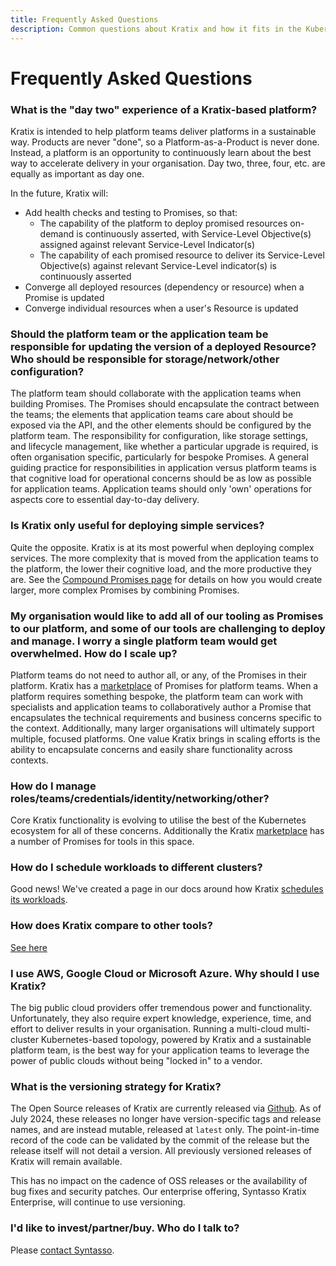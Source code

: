 ```yaml
---
title: Frequently Asked Questions
description: Common questions about Kratix and how it fits in the Kubernetes ecosystem
---
```


# Frequently Asked Questions

### What is the "day two" experience of a Kratix-based platform?

Kratix is intended to help platform teams deliver platforms in a sustainable way. Products are never "done", so a Platform-as-a-Product is never done. Instead, a platform is an opportunity to continuously learn about the best way to accelerate delivery in your organisation. Day two, three, four, etc. are equally as important as day one.

In the future, Kratix will:

- Add health checks and testing to Promises, so that:
  - The capability of the platform to deploy promised resources on-demand is continuously asserted, with Service-Level Objective(s) assigned against relevant Service-Level Indicator(s)
  - The capability of each promised resource to deliver its Service-Level Objective(s) against relevant Service-Level indicator(s) is continuously asserted
- Converge all deployed resources (dependency or resource) when a Promise is updated
- Converge individual resources when a user's Resource is updated

### Should the platform team or the application team be responsible for updating the version of a deployed Resource? Who should be responsible for storage/network/other configuration?

The platform team should collaborate with the application teams when building
Promises. The Promises should encapsulate the contract between the teams; the
elements that application teams care about should be exposed via the API, and
the other elements should be configured by the platform team. The responsibility
for configuration, like storage settings, and lifecycle management, like whether
a particular upgrade is required, is often organisation specific, particularly
for bespoke Promises. A general guiding practice for responsibilities in
application versus platform teams is that cognitive load for operational concerns
should be as low as possible for application teams. Application teams should
only 'own' operations for aspects core to essential day-to-day delivery.

### Is Kratix only useful for deploying simple services?

Quite the opposite. Kratix is at its most powerful when deploying complex
services. The more complexity that is moved from the application teams to the platform, the lower their cognitive load, and the more
productive they are. See the [Compound Promises page](./guides/compound-promises) for details on how you would create larger,
more complex Promises by combining Promises.

### My organisation would like to add all of our tooling as Promises to our platform, and some of our tools are challenging to deploy and manage. I worry a single platform team would get overwhelmed. How do I scale up?

Platform teams do not need to author all, or any, of the Promises in their platform. Kratix has a [marketplace](https://kratix.io/marketplace) of Promises for platform teams. When a platform requires something bespoke, the platform team can work with specialists and application teams to collaboratively author a Promise that encapsulates the technical requirements and business concerns specific to the context. Additionally, many larger organisations will ultimately support multiple, focused platforms. One value Kratix brings in scaling efforts is the ability to encapsulate concerns and easily share functionality across contexts.

### How do I manage roles/teams/credentials/identity/networking/other?

Core Kratix functionality is evolving to utilise the best of the Kubernetes ecosystem for all of these concerns. Additionally the Kratix [marketplace](https://kratix.io/marketplace) has a number of Promises for tools in this space.

### How do I schedule workloads to different clusters?

Good news! We've created a page in our docs around how Kratix [schedules its
workloads](./reference/multidestination-management).

### How does Kratix compare to other tools?

[See here](./value-of-kratix#collaboration-with-other-tools)

### I use AWS, Google Cloud or Microsoft Azure. Why should I use Kratix?

The big public cloud providers offer tremendous power and functionality. Unfortunately, they also require expert knowledge, experience, time, and effort to deliver results in your organisation. Running a multi-cloud multi-cluster Kubernetes-based topology, powered by Kratix and a sustainable platform team, is the best way for your application teams to leverage the power of public clouds without being "locked in" to a vendor.

### What is the versioning strategy for Kratix?

The Open Source releases of Kratix are currently released via [Github](https://github.com/syntasso/kratix). As of July 2024, these releases no longer have version-specific tags and release names, and are instead mutable, released at `latest` only. The point-in-time record of the code can be validated by the commit of the release but the release itself will not detail a version. All previously versioned releases of Kratix will remain available.

This has no impact on the cadence of OSS releases or the availability of bug fixes and security patches. Our enterprise offering, Syntasso Kratix Enterprise, will continue to use versioning.

### I'd like to invest/partner/buy. Who do I talk to?

Please [contact Syntasso](https://www.syntasso.io/contact-us).
